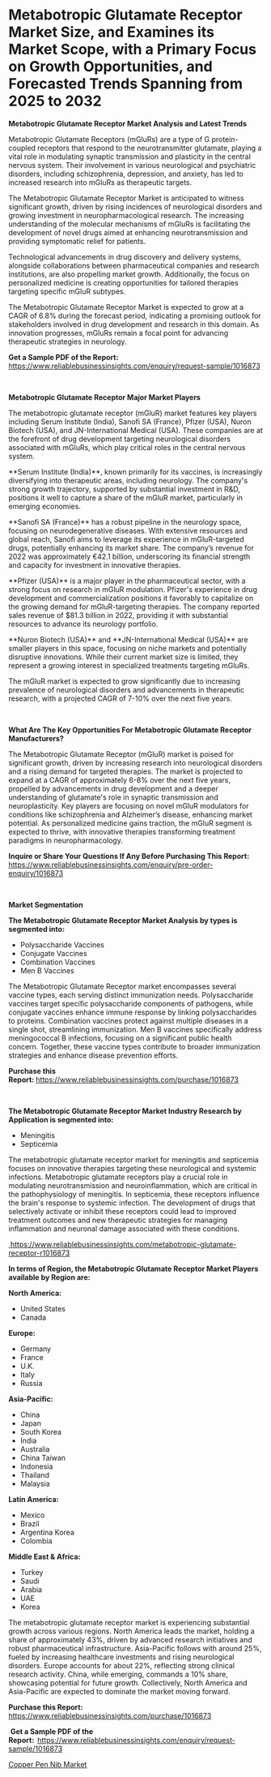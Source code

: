 <p><h1>Metabotropic Glutamate Receptor Market Size, and Examines its Market Scope, with a Primary Focus on Growth Opportunities, and Forecasted Trends Spanning from 2025 to 2032</h1></p><p><strong>Metabotropic Glutamate Receptor Market Analysis and Latest Trends</strong></p>
<p><p>Metabotropic Glutamate Receptors (mGluRs) are a type of G protein-coupled receptors that respond to the neurotransmitter glutamate, playing a vital role in modulating synaptic transmission and plasticity in the central nervous system. Their involvement in various neurological and psychiatric disorders, including schizophrenia, depression, and anxiety, has led to increased research into mGluRs as therapeutic targets.</p><p>The Metabotropic Glutamate Receptor Market is anticipated to witness significant growth, driven by rising incidences of neurological disorders and growing investment in neuropharmacological research. The increasing understanding of the molecular mechanisms of mGluRs is facilitating the development of novel drugs aimed at enhancing neurotransmission and providing symptomatic relief for patients.</p><p>Technological advancements in drug discovery and delivery systems, alongside collaborations between pharmaceutical companies and research institutions, are also propelling market growth. Additionally, the focus on personalized medicine is creating opportunities for tailored therapies targeting specific mGluR subtypes.</p><p>The Metabotropic Glutamate Receptor Market is expected to grow at a CAGR of 6.8% during the forecast period, indicating a promising outlook for stakeholders involved in drug development and research in this domain. As innovation progresses, mGluRs remain a focal point for advancing therapeutic strategies in neurology.</p></p>
<p><strong>Get a Sample PDF of the Report:&nbsp;</strong> <a href="https://www.reliablebusinessinsights.com/enquiry/request-sample/1016873?utm_campaign=2779&utm_medium=2&utm_source=Github&utm_content=ia&utm_term=21032025&utm_id=metabotropic-glutamate-receptor">https://www.reliablebusinessinsights.com/enquiry/request-sample/1016873</a></p>
<p>&nbsp;</p>
<p><strong>Metabotropic Glutamate Receptor Major Market Players</strong></p>
<p><p>The metabotropic glutamate receptor (mGluR) market features key players including Serum Institute (India), Sanofi SA (France), Pfizer (USA), Nuron Biotech (USA), and JN-International Medical (USA). These companies are at the forefront of drug development targeting neurological disorders associated with mGluRs, which play critical roles in the central nervous system.</p><p>**Serum Institute (India)**, known primarily for its vaccines, is increasingly diversifying into therapeutic areas, including neurology. The company's strong growth trajectory, supported by substantial investment in R&D, positions it well to capture a share of the mGluR market, particularly in emerging economies.</p><p>**Sanofi SA (France)** has a robust pipeline in the neurology space, focusing on neurodegenerative diseases. With extensive resources and global reach, Sanofi aims to leverage its experience in mGluR-targeted drugs, potentially enhancing its market share. The company’s revenue for 2022 was approximately €42.1 billion, underscoring its financial strength and capacity for investment in innovative therapies.</p><p>**Pfizer (USA)** is a major player in the pharmaceutical sector, with a strong focus on research in mGluR modulation. Pfizer's experience in drug development and commercialization positions it favorably to capitalize on the growing demand for mGluR-targeting therapies. The company reported sales revenue of $81.3 billion in 2022, providing it with substantial resources to advance its neurology portfolio.</p><p>**Nuron Biotech (USA)** and **JN-International Medical (USA)** are smaller players in this space, focusing on niche markets and potentially disruptive innovations. While their current market size is limited, they represent a growing interest in specialized treatments targeting mGluRs.</p><p>The mGluR market is expected to grow significantly due to increasing prevalence of neurological disorders and advancements in therapeutic research, with a projected CAGR of 7-10% over the next five years.</p></p>
<p>&nbsp;</p>
<p><strong>What Are The Key Opportunities For Metabotropic Glutamate Receptor Manufacturers?</strong></p>
<p><p>The Metabotropic Glutamate Receptor (mGluR) market is poised for significant growth, driven by increasing research into neurological disorders and a rising demand for targeted therapies. The market is projected to expand at a CAGR of approximately 6-8% over the next five years, propelled by advancements in drug development and a deeper understanding of glutamate's role in synaptic transmission and neuroplasticity. Key players are focusing on novel mGluR modulators for conditions like schizophrenia and Alzheimer’s disease, enhancing market potential. As personalized medicine gains traction, the mGluR segment is expected to thrive, with innovative therapies transforming treatment paradigms in neuropharmacology.</p></p>
<p><strong>Inquire or Share Your Questions If Any Before Purchasing This Report:</strong> <a href="https://www.reliablebusinessinsights.com/enquiry/pre-order-enquiry/1016873?utm_campaign=2779&utm_medium=2&utm_source=Github&utm_content=ia&utm_term=21032025&utm_id=metabotropic-glutamate-receptor">https://www.reliablebusinessinsights.com/enquiry/pre-order-enquiry/1016873</a></p>
<p>&nbsp;</p>
<p><strong>Market Segmentation</strong></p>
<p><strong>The Metabotropic Glutamate Receptor Market Analysis by types is segmented into:</strong></p>
<p><ul><li>Polysaccharide Vaccines</li><li>Conjugate Vaccines</li><li>Combination Vaccines</li><li>Men B Vaccines</li></ul></p>
<p><p>The Metabotropic Glutamate Receptor market encompasses several vaccine types, each serving distinct immunization needs. Polysaccharide vaccines target specific polysaccharide components of pathogens, while conjugate vaccines enhance immune response by linking polysaccharides to proteins. Combination vaccines protect against multiple diseases in a single shot, streamlining immunization. Men B vaccines specifically address meningococcal B infections, focusing on a significant public health concern. Together, these vaccine types contribute to broader immunization strategies and enhance disease prevention efforts.</p></p>
<p><strong>Purchase this Report:&nbsp;</strong><a href="https://www.reliablebusinessinsights.com/purchase/1016873?utm_campaign=2779&utm_medium=2&utm_source=Github&utm_content=ia&utm_term=21032025&utm_id=metabotropic-glutamate-receptor">https://www.reliablebusinessinsights.com/purchase/1016873</a></p>
<p>&nbsp;</p>
<p><strong>The Metabotropic Glutamate Receptor Market Industry Research by Application is segmented into:</strong></p>
<p><ul><li>Meningitis</li><li>Septicemia</li></ul></p>
<p><p>The metabotropic glutamate receptor market for meningitis and septicemia focuses on innovative therapies targeting these neurological and systemic infections. Metabotropic glutamate receptors play a crucial role in modulating neurotransmission and neuroinflammation, which are critical in the pathophysiology of meningitis. In septicemia, these receptors influence the brain's response to systemic infection. The development of drugs that selectively activate or inhibit these receptors could lead to improved treatment outcomes and new therapeutic strategies for managing inflammation and neuronal damage associated with these conditions.</p></p>
<p><a href="https://www.reliablebusinessinsights.com/metabotropic-glutamate-receptor-r1016873?utm_campaign=2779&utm_medium=2&utm_source=Github&utm_content=ia&utm_term=21032025&utm_id=metabotropic-glutamate-receptor">&nbsp;https://www.reliablebusinessinsights.com/metabotropic-glutamate-receptor-r1016873</a></p>
<p><strong>In terms of Region, the Metabotropic Glutamate Receptor Market Players available by Region are:</strong></p>
<p>
    <p> <strong> North America: </strong>
        <ul>
            <li>United States</li>
            <li>Canada</li>
        </ul>
        </p> 
    <p> <strong> Europe: </strong>
        <ul>
            <li>Germany</li>
            <li>France</li>
            <li>U.K.</li>
            <li>Italy</li>
            <li>Russia</li>
        </ul>
        </p> 
    <p> <strong> Asia-Pacific: </strong>
        <ul>
            <li>China</li>
            <li>Japan</li>
            <li>South Korea</li>
            <li>India</li>
            <li>Australia</li>
            <li>China Taiwan</li>
            <li>Indonesia</li>
            <li>Thailand</li>
            <li>Malaysia</li>
        </ul>
        </p> 
    <p> <strong> Latin America: </strong>
        <ul>
            <li>Mexico</li>
            <li>Brazil</li>
            <li>Argentina Korea</li>
            <li>Colombia</li>
        </ul>
        </p> 
    <p> <strong> Middle East & Africa: </strong>
        <ul>
            <li>Turkey</li>
            <li>Saudi</li>
            <li>Arabia</li>
            <li>UAE</li>
            <li>Korea</li>
        </ul>
    </p>
    </p>
<p><p>The metabotropic glutamate receptor market is experiencing substantial growth across various regions. North America leads the market, holding a share of approximately 43%, driven by advanced research initiatives and robust pharmaceutical infrastructure. Asia-Pacific follows with around 25%, fueled by increasing healthcare investments and rising neurological disorders. Europe accounts for about 22%, reflecting strong clinical research activity. China, while emerging, commands a 10% share, showcasing potential for future growth. Collectively, North America and Asia-Pacific are expected to dominate the market moving forward.</p></p>
<p><strong>Purchase this Report: </strong><a href="https://www.reliablebusinessinsights.com/purchase/1016873?utm_campaign=2779&utm_medium=2&utm_source=Github&utm_content=ia&utm_term=21032025&utm_id=metabotropic-glutamate-receptor">https://www.reliablebusinessinsights.com/purchase/1016873</a></p>
<p>&nbsp;<strong>Get a Sample PDF of the Report:&nbsp;&nbsp;</strong><a href="https://www.reliablebusinessinsights.com/enquiry/request-sample/1016873?utm_campaign=2779&utm_medium=2&utm_source=Github&utm_content=ia&utm_term=21032025&utm_id=metabotropic-glutamate-receptor">https://www.reliablebusinessinsights.com/enquiry/request-sample/1016873</a></p>
<p><strong></strong></p>
<p><p><a href="https://github.com/XavierTyler76/Market-Research-Report-List-1/blob/main/copper-pen-nib-market.md?utm_campaign=2779&utm_medium=2&utm_source=Github&utm_content=ia&utm_term=21032025&utm_id=metabotropic-glutamate-receptor">Copper Pen Nib Market</a></p></p>